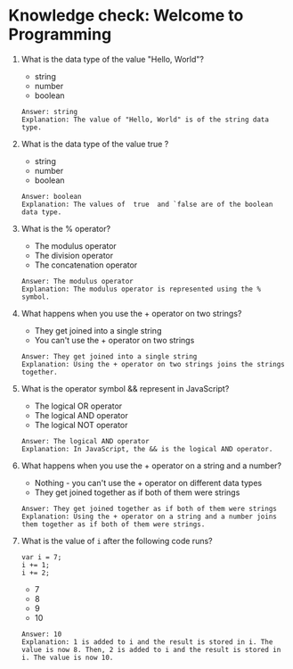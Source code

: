 # Knowledge check: Welcome to Programming

1. What is the data type of the value "Hello, World"?
   - string
   - number
   - boolean
   ```
   Answer: string
   Explanation: The value of "Hello, World" is of the string data type.
   ```

2. What is the data type of the value  true ?
   - string
   - number
   - boolean
   ```
   Answer: boolean
   Explanation: The values of  true  and `false are of the boolean data type.
   ```

3. What is the % operator?
   - The modulus operator
   - The division operator
   - The concatenation operator
   ```
   Answer: The modulus operator
   Explanation: The modulus operator is represented using the % symbol.
   ```

4. What happens when you use the + operator on two strings?
   - They get joined into a single string
   - You can't use the + operator on two strings
   ```
   Answer: They get joined into a single string
   Explanation: Using the + operator on two strings joins the strings together.
   ```

5. What is the operator symbol && represent in JavaScript?
   - The logical OR operator
   - The logical AND operator
   - The logical NOT operator
   ```
   Answer: The logical AND operator
   Explanation: In JavaScript, the && is the logical AND operator.
   ```

6. What happens when you use the + operator on a string and a number?
   - Nothing - you can't use the + operator on different data types
   - They get joined together as if both of them were strings
   ```
   Answer: They get joined together as if both of them were strings
   Explanation: Using the + operator on a string and a number joins them together as if both of them were strings.
   ```

7. What is the value of `i` after the following code runs?
   ```
   var i = 7;
   i += 1;
   i += 2;
   ```
   - 7
   - 8
   - 9
   - 10
   ```
   Answer: 10
   Explanation: 1 is added to i and the result is stored in i. The value is now 8. Then, 2 is added to i and the result is stored in i. The value is now 10.
   ```

